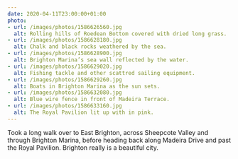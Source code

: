 ```yaml
---
date: 2020-04-11T23:00:00+01:00
photo:
- url: /images/photos/1586626560.jpg
  alt: Rolling hills of Roedean Bottom covered with dried long grass.
- url: /images/photos/1586628180.jpg
  alt: Chalk and black rocks weathered by the sea.
- url: /images/photos/1586628900.jpg
  alt: Brighton Marina’s sea wall reflected by the water.
- url: /images/photos/1586629020.jpg
  alt: Fishing tackle and other scattred sailing equipment.
- url: /images/photos/1586629260.jpg
  alt: Boats in Brighton Marina as the sun sets.
- url: /images/photos/1586632080.jpg
  alt: Blue wire fence in front of Madeira Terrace.
- url: /images/photos/1586633160.jpg
  alt: The Royal Pavilion lit up with in pink.
---
```

Took a long walk over to East Brighton, across Sheepcote Valley and through Brighton Marina, before heading back along Madeira Drive and past the Royal Pavilion. Brighton really is a beautiful city.
